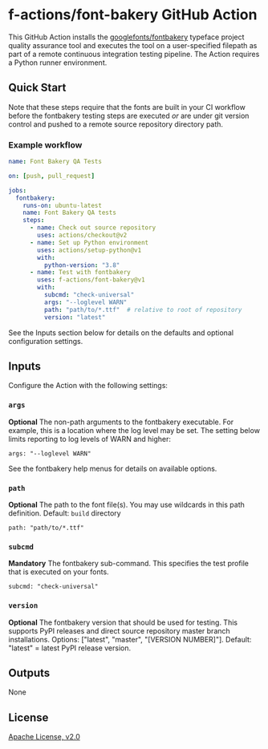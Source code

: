 # f-actions/font-bakery GitHub Action

This GitHub Action installs the [googlefonts/fontbakery](https://github.com/googlefonts/fontbakery/) typeface project quality assurance tool and executes the tool on a user-specified filepath as part of a remote continuous integration testing pipeline.  The Action requires a Python runner environment.

## Quick Start

Note that these steps require that the fonts are built in your CI workflow before the fontbakery testing steps are executed *or* are under git version control and pushed to a remote source repository directory path.

### Example workflow

```yaml
name: Font Bakery QA Tests

on: [push, pull_request]

jobs:
  fontbakery:
    runs-on: ubuntu-latest
    name: Font Bakery QA tests
    steps:
      - name: Check out source repository
        uses: actions/checkout@v2
      - name: Set up Python environment
        uses: actions/setup-python@v1
        with:
          python-version: "3.8"
      - name: Test with fontbakery
        uses: f-actions/font-bakery@v1
        with:
          subcmd: "check-universal"
          args: "--loglevel WARN"
          path: "path/to/*.ttf"  # relative to root of repository
          version: "latest"
```

See the Inputs section below for details on the defaults and optional configuration settings.

## Inputs

Configure the Action with the following settings:

### `args`

**Optional** The non-path arguments to the fontbakery executable.  For example, this is a location where the log level may be set. The setting below limits reporting to log levels of WARN and higher:

```
args: "--loglevel WARN"
```

 See the fontbakery help menus for details on available options.

### `path`

**Optional** The path to the font file(s).  You may use wildcards in this path definition. Default: `build` directory

 ```
path: "path/to/*.ttf"
 ```

### `subcmd`

**Mandatory** The fontbakery sub-command.  This specifies the test profile that is executed on your fonts.

 ```
subcmd: "check-universal"
 ```

### `version`

**Optional** The fontbakery version that should be used for testing.  This supports PyPI releases and direct source repository master branch installations.  Options: ["latest", "master", "[VERSION NUMBER]"].  Default: "latest" = latest PyPI release version.

## Outputs

None

## License

[Apache License, v2.0](LICENSE)
